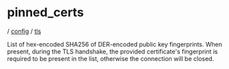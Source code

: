 # pinned_certs

/ [config](/reference/config/index.md) / [tls](/reference/config/config/tls/index.md) 

List of hex-encoded SHA256 of DER-encoded public key fingerprints. When present, during the TLS handshake, the
provided certificate's fingerprint is required to be present in the list, otherwise the connection will be
closed.

